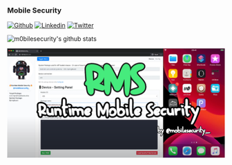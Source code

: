 ### Mobile Security

[![Github](https://img.shields.io/badge/-Github-000?style=flat&logo=Github&logoColor=white)](https://github.com/m0bilesecurity)
[![Linkedin](https://img.shields.io/badge/-LinkedIn-blue?style=flat&logo=Linkedin&logoColor=white)](https://www.linkedin.com/in/paolo-smedile/)
[![Twitter](https://img.shields.io/badge/-Twitter-30CCDF?style=flat&logo=Twitter&logoColor=white)](https://twitter.com/mobilesecurity_)

![m0bilesecurity's github stats](https://github-readme-stats.vercel.app/api?username=m0bilesecurity&show_icons=true&theme=cobalt)

[![Runtime Mobile Security (RMS) | Logo](img/RMS_Github_Header.png)](https://github.com/m0bilesecurity/RMS-Runtime-Mobile-Security)
